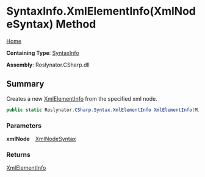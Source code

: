 # SyntaxInfo\.XmlElementInfo\(XmlNodeSyntax\) Method

[Home](../../../../README.md)

**Containing Type**: [SyntaxInfo](../README.md)

**Assembly**: Roslynator\.CSharp\.dll

## Summary

Creates a new [XmlElementInfo](../../Syntax/XmlElementInfo/README.md) from the specified xml node\.

```csharp
public static Roslynator.CSharp.Syntax.XmlElementInfo XmlElementInfo(Microsoft.CodeAnalysis.CSharp.Syntax.XmlNodeSyntax xmlNode)
```

### Parameters

**xmlNode** &ensp; [XmlNodeSyntax](https://docs.microsoft.com/en-us/dotnet/api/microsoft.codeanalysis.csharp.syntax.xmlnodesyntax)

### Returns

[XmlElementInfo](../../Syntax/XmlElementInfo/README.md)

